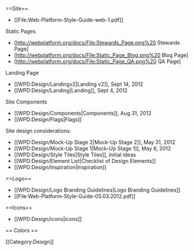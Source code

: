 ==Site==
* [[File:Web-Platform-Style-Guide-web-1.pdf]]

Static Pages
* [http://webplatform.org/docs/File:Stewards_Page.png%20 Stewards Page]
* [http://webplatform.org/docs/File:Static_Page_Blog.png%20 Blog Page]
* [http://webplatform.org/docs/File:Static_Page_QA.png%20 QA Page]

Landing Page
* [[WPD:Design/Landingv2|Landing v2]], Sept 14, 2012
* [[WPD:Design/Landing|Landing]], Sept 4, 2012

Site Components
* [[WPD:Design/Components|Components]], Aug 31, 2012
* [[WPD:Design/Flags|Flags]]

Site design considerations:
* [[WPD:Design/Mock-Up Stage 2|Mock-Up Stage 2]], May 31, 2012
* [[WPD:Design/Mock-Up Stage 1|Mock-Up Stage 1]], May 6, 2012
* [[WPD:Design/Style Tiles|Style Tiles]], initial ideas
* [[WPD:Design/Element List|Checklist of Design Elements]]
* [[WPD:Design/Inspiration|Inspiration]]

==Logo==
* [[WPD:Design/Logo Branding Guidelines|Logo Branding Guidelines]]
* [[File:Web-Platform-Style-Guide-05.03.2012.pdf]]

==Icons==
* [[WPD:Design/icons|icons]]

== Colors ==


[[Category:Design]]